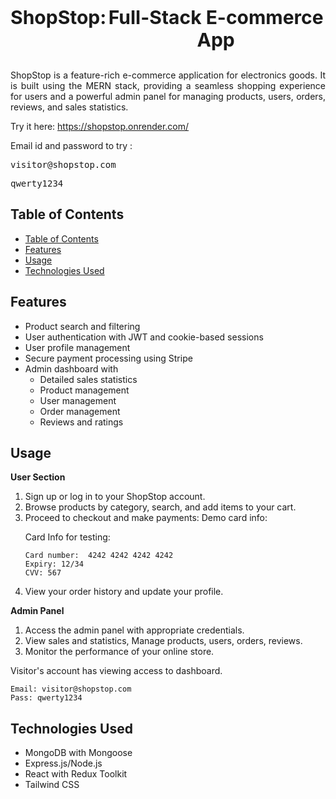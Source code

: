 
<p style="text-align:center; font-size:30px; font-weight:bold;display:flex; align-items:center;justify-content:center;">ShopStop: &nbsp;<span style="font-size:30px">Full-Stack E-commerce App</span></p>


<p style="text-align:justify">ShopStop is a feature-rich e-commerce application for electronics goods. It is built using the MERN stack, providing a seamless shopping experience for users and a powerful admin panel for managing products, users, orders, reviews, and sales statistics.</p>

<p>Try it here: <a href="https://shopstop.onrender.com/">https://shopstop.onrender.com/</a></p>
Email id and password to try :  
<pre>visitor@shopstop.com </pre> 
<pre>qwerty1234</pre> 

## Table of Contents

- [Table of Contents](#table-of-contents)
- [Features](#features)
- [Usage](#usage)
- [Technologies Used](#technologies-used)

<a name="features"></a>

## Features

<ul>
<li>Product search and filtering
<li>User authentication with JWT and cookie-based sessions
<li>User profile management
<li>Secure payment processing using Stripe
<li>Admin dashboard with 
<ul>
<li>Detailed sales statistics
<li>Product management
<li>User management
<li>Order management
<li>Reviews and ratings
</ul>
</ul>

<a name="usage"></a>

## Usage

**User Section**

<ol>
<li>Sign up or log in to your ShopStop account.
<li>Browse products by category, search, and add items to your cart.
<li>Proceed to checkout and make payments: Demo card info: 


Card Info for testing:
```
Card number:  4242 4242 4242 4242
Expiry: 12/34
CVV: 567
```
<li>View your order history and update your profile.
</ol>

**Admin Panel**
<ol>
<li>Access the admin panel with appropriate credentials.
<li>View sales and statistics, Manage products, users, orders, reviews.
<li>Monitor the performance of your online store.
</ol>
Visitor's account has viewing access to dashboard.

```
Email: visitor@shopstop.com
Pass: qwerty1234
```


<a name="technologies"></a>


## Technologies Used

<ul>
<li>MongoDB with Mongoose</li>
<li>Express.js/Node.js</li>
<li>React with Redux Toolkit</li>
<li>Tailwind CSS
</ul>



